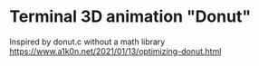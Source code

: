 # Terminal 3D animation "Donut"

Inspired by donut.c without a math library https://www.a1k0n.net/2021/01/13/optimizing-donut.html